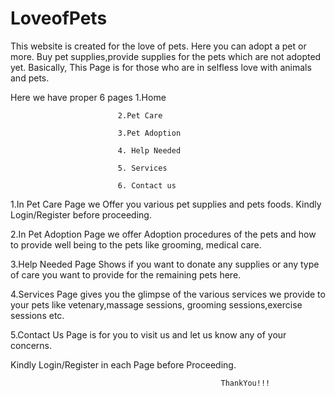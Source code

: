 # LoveofPets
This website is created for the love of pets. Here you can adopt a pet or more. Buy pet supplies,provide supplies for the pets which are not adopted yet. Basically, This Page is for those who are in selfless love with animals and pets.

Here we have proper 6 pages 1.Home 

                            2.Pet Care
                            
                            3.Pet Adoption
                            
                            4. Help Needed
                            
                            5. Services
                            
                            6. Contact us
                            
 1.In Pet Care Page we Offer you various pet supplies and pets foods. Kindly Login/Register before proceeding.
 
 2.In Pet Adoption Page we offer Adoption procedures of the pets and how to provide well being to the pets like grooming, medical care.
 
 3.Help Needed Page Shows if you want to donate any supplies or any type of care you want to provide for the remaining pets here.
 
 4.Services Page gives you the glimpse of the various services we provide to your pets like vetenary,massage sessions, grooming sessions,exercise sessions etc.
 
 5.Contact Us Page is for you to visit us and let us know any of your concerns.
 
 Kindly Login/Register in each Page before Proceeding. 
                                                   
                                                   
                                                   ThankYou!!!
